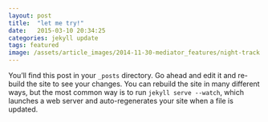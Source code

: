 ```yaml
---
layout: post
title:  "let me try!"
date:   2015-03-10 20:34:25
categories: jekyll update
tags: featured
image: /assets/article_images/2014-11-30-mediator_features/night-track.jpg
---
```

You’ll find this post in your `_posts` directory. Go ahead and edit it and re-build the site to see your changes. You can rebuild the site in many different ways, but the most common way is to run `jekyll serve --watch`, which launches a web server and auto-regenerates your site when a file is updated.
